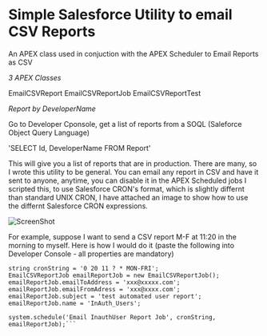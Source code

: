 # Simple Salesforce Utility to email CSV Reports
An APEX class used in conjuction with the APEX Scheduler to Email Reports as CSV


*3 APEX Classes*

EmailCSVReport
EmailCSVReportJob
EmailCSVReportTest

*Report by DeveloperName*

Go to Developer Cponsole, get a list of reports from a SOQL (Saleforce Object Query Language)

'SELECT Id, DeveloperName FROM Report'

This will give you a list of reports that are in production.
There are many, so I wrote this utility to be general. You can email any report in CSV
and have it sent to anyone, anytime, you can disable it in the APEX Scheduled jobs
I scripted this, to use Salesforce CRON's format, which is slightly differnt than standard
UNIX CRON, I have attached an image to show how to use the differnt Salesforce CRON expressions.

![ScreenShot](https://raw.github.com/mrisney/apexemailcsvreport/master/SaleforceCron.png)

For example, suppose I want to send a CSV report M-F at 11:20 in the morning to myself.
Here is how I would do it (paste the following into Developer Console - all properties are mandatory)


```// Fires Mon-Friday at 11:20 in the morning
string cronString = '0 20 11 ? * MON-FRI';
EmailCSVReportJob emailReportJob = new EmailCSVReportJob();
emailReportJob.emailToAddress = 'xxx@xxxxx.com';
emailReportJob.emailFromAdress = 'xxx@xxxx.com';
emailReportJob.subject = 'test automated user report';
emailReportJob.name = 'InAuth_Users';

system.schedule('Email InauthUser Report Job', cronString, emailReportJob);```



